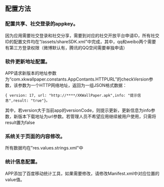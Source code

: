 
## 配置方法
### 配置共享、社交登录的appkey。
因为应用需要社交登录和社交分享，需要到对应的社交开放平台申请ID，所有社交ID的配置文件均在“/assets/shareSDK.xml”中完成，其中，qq和weibo两个需要有第三方登录权限（微博默认有，腾讯的QQ空间需要单独申请）
### 软件更新地址配置。 
APP请求新版本的地址参数为“com.xkwallpaper.constants.AppContants.HTTPURL”的checkVersion参数，该参数为一个HTTP网络地址，返回为一组JSON格式数据：


    { version: 17, url: "http://****/XKWallPaper.apk",info: "提示信息",result: "true"}。
 
 其中，若version大于当前app的versionCode，则提示更新，更新信息为info参数，新版本下载地址为url参数。若管理人员不希望应用继续被用户使用，只需将result置为false
### 系统关于页面的内容修改。 
所有数据均在"res.values.strings.xml"中
### 统计信息配置。  
APP添加了百度移动统计工具，如果需要修改，请修改Manifest.xml中对应位置的value值。

<meta-data android:name="BaiduMobAd_STAT_ID" android:value="98261f89c8" />
